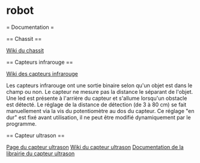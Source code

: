 robot
=====

= Documentation =

== Chassit ==

[Wiki du chassit](http://www.dfrobot.com/wiki/index.php?title=NEW_A4WD_Mobile_Robot_with_encoder_%28SKU:ROB0025%29)

== Capteurs infrarouge ==

[Wiki des capteurs infrarouge](http://www.dfrobot.com/wiki/index.php?title=Adjustable_Infrared_Sensor_Switch_%28SKU:SEN0019%29)

Les capteurs infrarouge ont une sortie binaire selon qu'un objet est dans le champ ou
non. Le capteur ne mesure pas la distance le séparant de l'objet. Une led est présente à l'arrière du capteur et s'allume
lorsqu'un obstacle est détecté. Le réglage de la distance de détection
(de 3 à 80 cm) se fait manuellement via la vis du potentiomètre au dos
du capteur. Ce réglage "en dur" est fixé avant utilisation, il ne peut être
modifié dynamiquement par le programme.

== Capteur ultrason ==

[Page du capteur ultrason](http://www.dfrobot.com/index.php?route=product/product&path=36_55&product_id=53)
[Wiki du capteur ultrason](http://www.dfrobot.com/wiki/index.php?title=URM37_V3.2_Ultrasonic_Sensor_%28SKU:SEN0001%29)
[Documentation de la librairie du capteur ultrason](http://milesburton.com/URM37_Ultrasonic_Distance_Measurement_Library)
